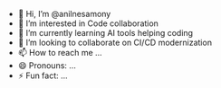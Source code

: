 - 👋 Hi, I’m @anilnesamony
- 👀 I’m interested in Code collaboration
- 🌱 I’m currently learning AI tools helping coding
- 💞️ I’m looking to collaborate on CI/CD modernization
- 📫 How to reach me ...
- 😄 Pronouns: ...
- ⚡ Fun fact: ...

<!---
anilnesamony/anilnesamony is a ✨ special ✨ repository because its `README.md` (this file) appears on your GitHub profile.
You can click the Preview link to take a look at your changes.
--->
